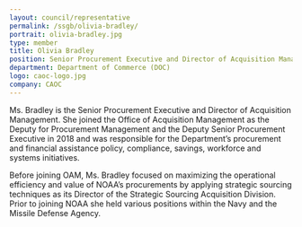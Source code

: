 ```yaml
---
layout: council/representative
permalink: /ssgb/olivia-bradley/
portrait: olivia-bradley.jpg
type: member
title: Olivia Bradley
position: Senior Procurement Executive and Director of Acquisition Management
department: Department of Commerce (DOC)
logo: caoc-logo.jpg
company: CAOC 
---
```


Ms. Bradley is the Senior Procurement Executive and Director of Acquisition Management. She joined the Office of Acquisition Management as the Deputy for Procurement Management and the Deputy Senior Procurement Executive in 2018 and was responsible for the Department’s procurement and financial assistance policy, compliance, savings, workforce and systems initiatives. 

Before joining OAM, Ms. Bradley focused on maximizing the operational efficiency and value of NOAA’s procurements by applying strategic sourcing techniques as its Director of the Strategic Sourcing Acquisition Division. Prior to joining NOAA she held various positions within the Navy and the Missile Defense Agency.